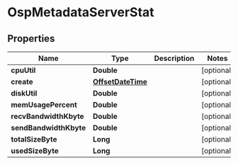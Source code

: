 # OspMetadataServerStat

## Properties
Name | Type | Description | Notes
------------ | ------------- | ------------- | -------------
**cpuUtil** | **Double** |  |  [optional]
**create** | [**OffsetDateTime**](OffsetDateTime.md) |  |  [optional]
**diskUtil** | **Double** |  |  [optional]
**memUsagePercent** | **Double** |  |  [optional]
**recvBandwidthKbyte** | **Double** |  |  [optional]
**sendBandwidthKbyte** | **Double** |  |  [optional]
**totalSizeByte** | **Long** |  |  [optional]
**usedSizeByte** | **Long** |  |  [optional]
